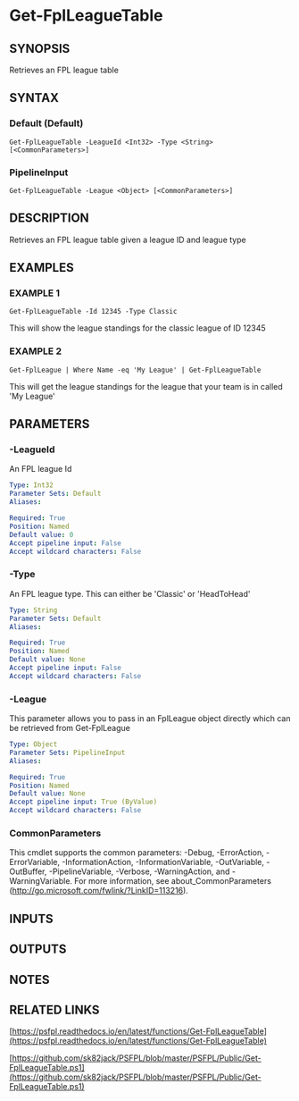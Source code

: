 # Get-FplLeagueTable

## SYNOPSIS
Retrieves an FPL league table

## SYNTAX

### Default (Default)
```
Get-FplLeagueTable -LeagueId <Int32> -Type <String> [<CommonParameters>]
```

### PipelineInput
```
Get-FplLeagueTable -League <Object> [<CommonParameters>]
```

## DESCRIPTION
Retrieves an FPL league table given a league ID and league type

## EXAMPLES

### EXAMPLE 1
```
Get-FplLeagueTable -Id 12345 -Type Classic
```

This will show the league standings for the classic league of ID 12345

### EXAMPLE 2
```
Get-FplLeague | Where Name -eq 'My League' | Get-FplLeagueTable
```

This will get the league standings for the league that your team is in called 'My League'

## PARAMETERS

### -LeagueId
An FPL league Id

```yaml
Type: Int32
Parameter Sets: Default
Aliases:

Required: True
Position: Named
Default value: 0
Accept pipeline input: False
Accept wildcard characters: False
```

### -Type
An FPL league type.
This can either be 'Classic' or 'HeadToHead'

```yaml
Type: String
Parameter Sets: Default
Aliases:

Required: True
Position: Named
Default value: None
Accept pipeline input: False
Accept wildcard characters: False
```

### -League
This parameter allows you to pass in an FplLeague object directly which can be retrieved from Get-FplLeague

```yaml
Type: Object
Parameter Sets: PipelineInput
Aliases:

Required: True
Position: Named
Default value: None
Accept pipeline input: True (ByValue)
Accept wildcard characters: False
```

### CommonParameters
This cmdlet supports the common parameters: -Debug, -ErrorAction, -ErrorVariable, -InformationAction, -InformationVariable, -OutVariable, -OutBuffer, -PipelineVariable, -Verbose, -WarningAction, and -WarningVariable.
For more information, see about_CommonParameters (http://go.microsoft.com/fwlink/?LinkID=113216).

## INPUTS

## OUTPUTS

## NOTES

## RELATED LINKS

[https://psfpl.readthedocs.io/en/latest/functions/Get-FplLeagueTable](https://psfpl.readthedocs.io/en/latest/functions/Get-FplLeagueTable)

[https://github.com/sk82jack/PSFPL/blob/master/PSFPL/Public/Get-FplLeagueTable.ps1](https://github.com/sk82jack/PSFPL/blob/master/PSFPL/Public/Get-FplLeagueTable.ps1)

